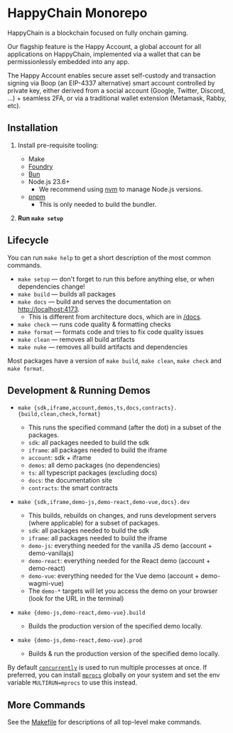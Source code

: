 # HappyChain Monorepo

HappyChain is a blockchain focused on fully onchain gaming.

Our flagship feature is the Happy Account, a global account for all applications on HappyChain,
implemented via a wallet that can be permissionlessly embedded into any app.

The Happy Account enables secure asset self-custody and transaction signing via Boop (an EIP-4337 alternative) smart
account controlled by private key, either derived from a social account (Google, Twitter,
Discord, ...) + seamless 2FA, or via a traditional wallet extension (Metamask, Rabby, etc).

## Installation

1. Install pre-requisite tooling:
    - Make
    - [Foundry](https://github.com/foundry-rs/foundry)
    - [Bun](https://bun.sh/)
    - Node.js 23.6+
        - We recommend using [nvm](https://github.com/nvm-sh/nvm) to manage Node.js versions.
    - [pnpm](https://pnpm.io/)
        - This is only needed to build the bundler.

2. **Run `make setup`**

## Lifecycle

You can run `make help` to get a short description of the most common commands.

- `make setup` — don't forget to run this before anything else, or when dependencies change!
- `make build` — builds all packages
- `make docs` — build and serves the documentation on <http://localhost:4173>.
  - This is different from architecture docs, which are in [/docs](/docs).
- `make check` — runs code quality & formatting checks
- `make format` — formats code and tries to fix code quality issues
- `make clean` — removes all build artifacts
- `make nuke` — removes all build artifacts and dependencies

Most packages have a version of `make build`, `make clean`, `make check` and `make format`.

## Development & Running Demos

- `make {sdk,iframe,account,demos,ts,docs,contracts}.{build,clean,check,format}`
  - This runs the specified command (after the dot) in a subset of the packages.
  - `sdk`: all packages needed to build the sdk
  - `iframe`: all packages needed to build the iframe
  - `account`: sdk + iframe
  - `demos`: all demo packages (no dependencies)
  - `ts`: all typescript packages (excluding docs)
  - `docs`: the documentation site
  - `contracts`: the smart contracts

- `make {sdk,iframe,demo-js,demo-react,demo-vue,docs}.dev`
  - This builds, rebuilds on changes, and runs development servers (where applicable) for
    a subset of packages.
  - `sdk`: all packages needed to build the sdk
  - `iframe`: all packages needed to build the iframe
  - `demo-js`: everything needed for the vanilla JS demo (account + demo-vanillajs)
  - `demo-react`: everything needed for the React demo (account + demo-react)
  - `demo-vue`: everything needed for the Vue demo (account + demo-wagmi-vue)
  - The `demo-*` targets will let you access the demo on your browser
    (look for the URL in the terminal)

- `make {demo-js,demo-react,demo-vue}.build`
  - Builds the production version of the specified demo locally.

- `make {demo-js,demo-react,demo-vue}.prod`
  - Builds & run the production version of the specified demo locally.

By default [`concurrently`](https://github.com/open-cli-tools/concurrently) is used to run multiple processes at once. If preferred, you can install [`mprocs`](https://github.com/pvolok/mprocs) globally on your system and set the env variable `MULTIRUN=mprocs` to use this instead.

## More Commands

See the [Makefile](/Makefile) for descriptions of all top-level make commands.
